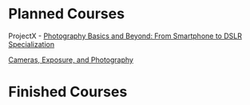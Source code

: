 # Planned Courses

ProjectX - [Photography Basics and Beyond: From Smartphone to DSLR Specialization]( https://www.coursera.org/specializations/photography-basics )

   [Cameras, Exposure, and Photography]( https://www.coursera.org/learn/exposure-photography?specialization=photography-basics )

# Finished Courses 
